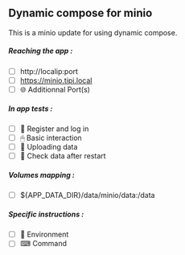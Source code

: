 ## Dynamic compose for minio
This is a minio update for using dynamic compose.
##### Reaching the app :
- [ ] http://localip:port
- [ ] https://minio.tipi.local
- [ ] 🌐 Additionnal Port(s)
##### In app tests :
- [ ] 📝 Register and log in
- [ ] 🖱 Basic interaction
- [ ] 🌆 Uploading data
- [ ] 🔄 Check data after restart
##### Volumes mapping :
- [ ] ${APP_DATA_DIR}/data/minio/data:/data
##### Specific instructions :
- [ ] 🌳 Environment
- [ ] ⌨ Command
